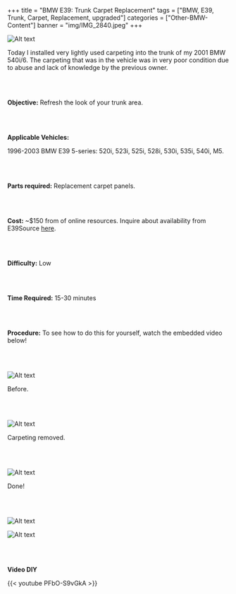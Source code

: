 +++
title = "BMW E39: Trunk Carpet Replacement"
tags = ["BMW, E39, Trunk, Carpet, Replacement, upgraded"]
categories = ["Other-BMW-Content"]
banner = "img/IMG_2840.jpeg"
+++

![Alt text](https://e39source.com/wp-content/uploads/2013/03/IMG_2840.jpg)

Today I installed very lightly used carpeting into the trunk of my 2001 BMW 540i/6.  The carpeting that was in the vehicle was in very poor condition due to abuse and lack of knowledge by the previous owner.

&nbsp;<br/><br/>

**Objective:**  Refresh the look of your trunk area.

&nbsp;<br/><br/>

**Applicable Vehicles:**

1996-2003 BMW E39 5-series: 520i, 523i, 525i, 528i, 530i, 535i, 540i, M5.

&nbsp;<br/><br/>

**Parts required:**  Replacement carpet panels.

&nbsp;<br/><br/>

**Cost:**  ~$150 from of online resources. Inquire about availability from E39Source [here](http://www.e39source.com/about).

&nbsp;<br/><br/>

**Difficulty:**  Low

&nbsp;<br/><br/>

**Time Required:**  15-30 minutes

&nbsp;<br/><br/>

**Procedure:** To see how to do this for yourself, watch the embedded video below!

&nbsp;<br/><br/>

![Alt text](https://e39source.com/wp-content/uploads/2013/03/IMG_2821.jpg)

Before.

&nbsp;<br/><br/>

![Alt text](https://e39source.com/wp-content/uploads/2013/03/IMG_2833.jpg)

Carpeting removed.

&nbsp;<br/><br/>

![Alt text](https://e39source.com/wp-content/uploads/2013/03/IMG_2842.jpg)

Done!

&nbsp;<br/><br/>

![Alt text](https://e39source.com/wp-content/uploads/2013/03/IMG_2840.jpg)

![Alt text](https://e39source.com/wp-content/uploads/2013/03/IMG_2844.jpg)

&nbsp;<br/><br/>

**Video DIY**

{{< youtube PFbO-S9vGkA >}}

&nbsp;<br/><br/>